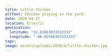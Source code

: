 ```yaml
---
title: Little Chicken
altText: Chicken playing in the yard.
date: 2020-04-27
location: Eclectic
geolocation: 
  latitude: "32.63663833333333"
  longitude: "-86.02586383333333"
tags: 
image: assets/uploads/2020/4/little-chicken.jpg
---
```

